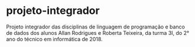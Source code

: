 # projeto-integrador
Projeto integrador das disciplinas de linguagem de programação e banco de dados dos alunos Allan Rodrigues e Roberta Teixeira, da turma 3I, do 2° ano do técnico em informática de 2018.
